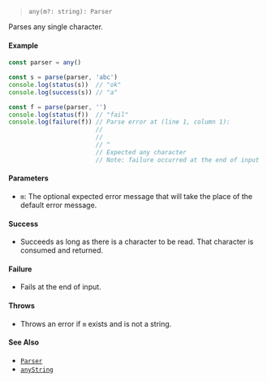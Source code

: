 <!--
 Copyright (c) 2020 Thomas J. Otterson
 
 This software is released under the MIT License.
 https://opensource.org/licenses/MIT
-->

> `any(m?: string): Parser`

Parses any single character.

#### Example

```javascript
const parser = any()

const s = parse(parser, 'abc')
console.log(status(s))  // "ok"
console.log(success(s)) // "a"

const f = parse(parser, '')
console.log(status(f))  // "fail"
console.log(failure(f)) // Parse error at (line 1, column 1):
                        //
                        //
                        // ^
                        // Expected any character
                        // Note: failure occurred at the end of input
```

#### Parameters

* `m`: The optional expected error message that will take the place of the default error message.

#### Success

* Succeeds as long as there is a character to be read. That character is consumed and returned.

#### Failure

* Fails at the end of input.

#### Throws

* Throws an error if `m` exists and is not a string.

#### See Also

* [`Parser`](../types/parser.md)
* [`anyString`](anystring.md)